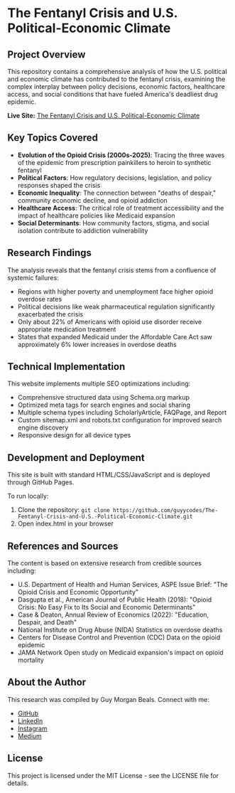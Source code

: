 # The Fentanyl Crisis and U.S. Political-Economic Climate

## Project Overview
This repository contains a comprehensive analysis of how the U.S. political and economic climate has contributed to the fentanyl crisis, examining the complex interplay between policy decisions, economic factors, healthcare access, and social conditions that have fueled America's deadliest drug epidemic.

**Live Site:** [The Fentanyl Crisis and U.S. Political-Economic Climate](https://guyycodes.github.io/The-Fentanyl-Crisis-and-U.S.-Political-Economic-Climate/)

## Key Topics Covered

- **Evolution of the Opioid Crisis (2000s-2025)**: Tracing the three waves of the epidemic from prescription painkillers to heroin to synthetic fentanyl
- **Political Factors**: How regulatory decisions, legislation, and policy responses shaped the crisis
- **Economic Inequality**: The connection between "deaths of despair," community economic decline, and opioid addiction
- **Healthcare Access**: The critical role of treatment accessibility and the impact of healthcare policies like Medicaid expansion
- **Social Determinants**: How community factors, stigma, and social isolation contribute to addiction vulnerability

## Research Findings

The analysis reveals that the fentanyl crisis stems from a confluence of systemic failures:

- Regions with higher poverty and unemployment face higher opioid overdose rates
- Political decisions like weak pharmaceutical regulation significantly exacerbated the crisis
- Only about 22% of Americans with opioid use disorder receive appropriate medication treatment
- States that expanded Medicaid under the Affordable Care Act saw approximately 6% lower increases in overdose deaths

## Technical Implementation

This website implements multiple SEO optimizations including:

- Comprehensive structured data using Schema.org markup
- Optimized meta tags for search engines and social sharing
- Multiple schema types including ScholarlyArticle, FAQPage, and Report
- Custom sitemap.xml and robots.txt configuration for improved search engine discovery
- Responsive design for all device types

## Development and Deployment

This site is built with standard HTML/CSS/JavaScript and is deployed through GitHub Pages.

To run locally:
1. Clone the repository: `git clone https://github.com/guyycodes/The-Fentanyl-Crisis-and-U.S.-Political-Economic-Climate.git`
2. Open index.html in your browser

## References and Sources

The content is based on extensive research from credible sources including:

- U.S. Department of Health and Human Services, ASPE Issue Brief: "The Opioid Crisis and Economic Opportunity"
- Dasgupta et al., American Journal of Public Health (2018): "Opioid Crisis: No Easy Fix to Its Social and Economic Determinants"
- Case & Deaton, Annual Review of Economics (2022): "Education, Despair, and Death"
- National Institute on Drug Abuse (NIDA) Statistics on overdose deaths
- Centers for Disease Control and Prevention (CDC) Data on the opioid epidemic
- JAMA Network Open study on Medicaid expansion's impact on opioid mortality

## About the Author

This research was compiled by Guy Morgan Beals. Connect with me:
- [GitHub](https://github.com/guyycodes)
- [LinkedIn](https://www.linkedin.com/in/guymorganb/)
- [Instagram](https://www.instagram.com/guycodesio)
- [Medium](https://medium.com/@guyycodes)

## License

This project is licensed under the MIT License - see the LICENSE file for details.